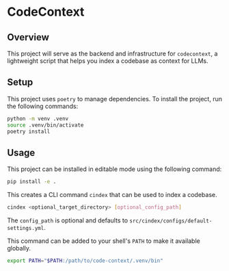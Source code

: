 # CodeContext

## Overview

This project will serve as the backend and infrastructure for `codecontext`, a lightweight script that helps you index a codebase as context for LLMs.

## Setup

This project uses `poetry` to manage dependencies. To install the project, run the following commands:

```bash
python -m venv .venv
source .venv/bin/activate
poetry install
```

## Usage

This project can be installed in editable mode using the following command:

```bash
pip install -e .
```

This creates a CLI command `cindex` that can be used to index a codebase.

```bash
cindex <optional_target_directory> [optional_config_path]
```

The `config_path` is optional and defaults to `src/cindex/configs/default-settings.yml`.

This command can be added to your shell's `PATH` to make it available globally.

```bash
export PATH="$PATH:/path/to/code-context/.venv/bin"
```